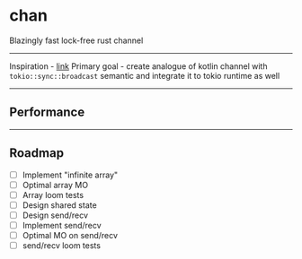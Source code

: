 # chan
Blazingly fast lock-free rust channel
***
Inspiration - [link](https://docs.rs/tokio/latest/src/tokio/sync/broadcast.rs.html#312)
Primary goal - create analogue of kotlin channel with `tokio::sync::broadcast` semantic and integrate it to tokio runtime as well
***
## Performance
***
## Roadmap
- [ ] Implement "infinite array"
- [ ] Optimal array MO
- [ ] Array loom tests
- [ ] Design shared state
- [ ] Design send/recv 
- [ ] Implement send/recv
- [ ] Optimal MO on send/recv
- [ ] send/recv loom tests
